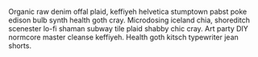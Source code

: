 Organic raw denim offal plaid, keffiyeh helvetica stumptown pabst poke edison bulb synth health goth cray. Microdosing iceland chia, shoreditch scenester lo-fi shaman subway tile plaid shabby chic cray. Art party DIY normcore master cleanse keffiyeh. Health goth kitsch typewriter jean shorts.